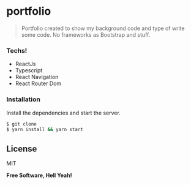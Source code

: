 # portfolio

> Portfolio created to show my background code and type of write some code. No frameworks as Bootstrap and stuff.


### Techs!

  - ReactJs
  - Typescript
  - React Navigation
  - React Router Dom

### Installation

Install the dependencies and start the server.

```sh
$ git clone 
$ yarn install && yarn start
```

License
----

MIT


**Free Software, Hell Yeah!**



